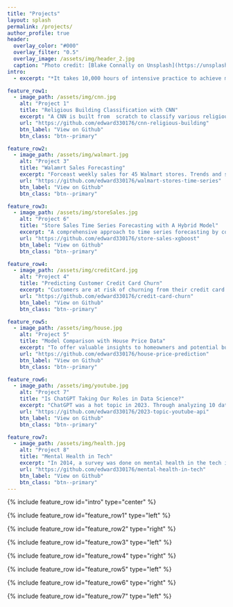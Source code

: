 ```yaml
---
title: "Projects"
layout: splash
permalink: /projects/
author_profile: true
header:
  overlay_color: "#000"
  overlay_filter: "0.5"
  overlay_image: /assets/img/header_2.jpg
  caption: "Photo credit: [Blake Connally on Unsplash](https://unsplash.com/photos/macbook-pro-inside-gray-room-B3l0g6HLxr8)"
intro: 
  - excerpt: "*It takes 10,000 hours of intensive practice to achieve mastery of complex skills and materials, like playing the violin or getting as good as Bill Gates.* — Malcolm Gladwell"

feature_row1:
  - image_path: /assets/img/cnn.jpg
    alt: "Project 1"
    title: "Religious Building Classification with CNN"
    excerpt: "A CNN is built from  scratch to classify various religious buildings, demonstrating how having a good cnn structures can prevent overfitting the data and improving perfomance at the same time."
    url: "https://github.com/edward330176/cnn-religious-building"
    btn_label: "View on Github"
    btn_class: "btn--primary"

feature_row2:
  - image_path: /assets/img/walmart.jpg
    alt: "Project 3"
    title: "Walamrt Sales Forecasting"
    excerpt: "Forceast weekly sales for 45 Walmart stores. Trends and sesaonality are extracted from the time-series data to create meaningful features."
    url: "https://github.com/edward330176/walmart-stores-time-series"
    btn_label: "View on Github"
    btn_class: "btn--primary"

feature_row3:
  - image_path: /assets/img/storeSales.jpg
    alt: "Project 6"
    title: "Store Sales Time Series Forecasting with A Hybrid Model"
    excerpt: "A comprehensive approach to time series forecasting by combining traditional statiscal methods with machine learning techniques."
    url: "https://github.com/edward330176/store-sales-xgboost"
    btn_label: "View on Github"
    btn_class: "btn--primary"

feature_row4:
  - image_path: /assets/img/creditCard.jpg
    alt: "Project 4"
    title: "Predicting Customer Credit Card Churn"
    excerpt: "Customers are at risk of churning from their credit card services. A complete exploratory data analysis and machine learning models are utilized to identify plausible reasons. Two mediums posts are written to complement the github repository."
    url: "https://github.com/edward330176/credit-card-churn"
    btn_label: "View on Github"
    btn_class: "btn--primary"

feature_row5:
  - image_path: /assets/img/house.jpg
    alt: "Project 5"
    title: "Model Comparison with House Price Data"
    excerpt: "To offer valuable insights to homeowners and potential buyers, it is crucial to determine which machine learning algorithms produce the most reliable predictions for house prices. By analyzing and comparing the performance of various algorithms, an algorithm particularly perform the best."
    url: "https://github.com/edward330176/house-price-prediction"
    btn_label: "View on Github"
    btn_class: "btn--primary"

feature_row6:
  - image_path: /assets/img/youtube.jpg
    alt: "Project 7"
    title: "Is ChatGPT Taking Our Roles in Data Science?"
    excerpt: "ChatGPT was a hot topic in 2023. Through analyzing 10 data science related channels, we want to find out what the most frequent topics creators talked about."
    url: "https://github.com/edward330176/2023-topic-youtube-api"
    btn_label: "View on Github"
    btn_class: "btn--primary"

feature_row7:
  - image_path: /assets/img/health.jpg
    alt: "Project 8"
    title: "Mental Health in Tech"
    excerpt: "In 2014, a survey was done on mental health in the tech industry with over 1200 responses. There are many variables recorded about each participants. For exmaple, their age, family history, employee benefits, etc. We are interested which variable might influence one participant to seek treatment for mental health conditions. Furthermore, a random forest model is created using those determing factors to test its predicting strength."
    url: "https://github.com/edward330176/mental-health-in-tech"
    btn_label: "View on Github"
    btn_class: "btn--primary"
---
```


{% include feature_row id="intro" type="center" %}

{% include feature_row id="feature_row1" type="left" %}

{% include feature_row id="feature_row2" type="right" %}

{% include feature_row id="feature_row3" type="left" %}

{% include feature_row id="feature_row4" type="right" %}

{% include feature_row id="feature_row5" type="left" %}

{% include feature_row id="feature_row6" type="right" %}

{% include feature_row id="feature_row7" type="left" %}


